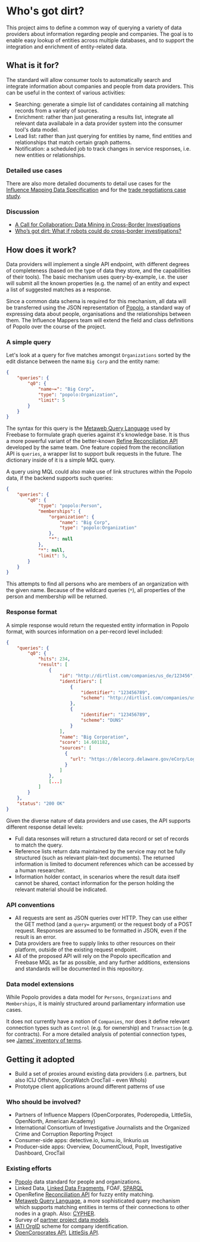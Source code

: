# Who's got dirt?

This project aims to define a common way of querying a variety of data providers about information regarding people and companies. The goal is to enable easy lookup of entities across multiple databases, and to support the integration and enrichment of entity-related data.

## What is it for?

The standard will allow consumer tools to automatically search and integrate information about companies and people from data providers. This can be useful in the context of various activities:

* Searching: generate a simple list of candidates containing all matching records from a variety of sources.
* Enrichment: rather than just generating a results list, integrate all relevant data availabale in a data provider system into the consumer tool's data model.
* Lead list: rather than just querying for entities by name, find entities and relationships that match certain graph patterns.
* Notification: a scheduled job to track changes in service responses, i.e. new entities or relationships.

### Detailed use cases

There are also more detailed documents to detail use cases for the [Influence Mapping Data Specification](https://docs.google.com/document/d/1PBH9WvwiJ899hJHCxoEdg6Ty6HHF21xYxi5QGgv5rak/edit#) and for the [trade negotiations case study](https://docs.google.com/document/d/11FMG2KlNigZkMhmdlHo1KynNAP8cY4hYEJCtYXBPsCI/edit).

### Discussion

* [A Call for Collaboration: Data Mining in Cross-Border Investigations](http://gijn.org/2015/05/19/a-call-for-collaboration-data-mining-in-cross-border-investigations/)
* [Who’s got dirt: What if robots could do cross-border investigations?](https://ijnet.org/en/blog/who%E2%80%99s-got-dirt-what-if-robots-could-do-cross-border-investigations)

## How does it work?

Data providers will implement a single API endpoint, with different degrees of completeness (based on the type of data they store, and the capabilities of their tools). The basic mechanism uses query-by-example, i.e. the user will submit all the known properties (e.g. the name) of an entity and expect a list of suggested matches as a response.

Since a common data schema is required for this mechanism, all data will be transferred using the JSON representation of [Popolo](http://www.popoloproject.com/), a standard way of expressing data about people, organisations and the relationships between them. The Influence Mappers team will extend the field and class definitions of Popolo over the course of the project.

### A simple query

Let's look at a query for five  matches amongst ``Organizations`` sorted by the edit distance between the name ``Big Corp`` and the entity name:

```json
{
    "queries": {
        "q0": {
            "name~=": "Big Corp",
            "type": "popolo:Organization",
            "limit": 5
        }
    }
}
```

The syntax for this query is the [Metaweb Query Language](http://wiki.freebase.com/wiki/MQL) used by Freebase to formulate graph queries against it's knowledge base. It is thus a more powerful variant of the better-known [Refine Reconciliation API](https://github.com/OpenRefine/OpenRefine/wiki/Reconciliation-Service-API) developed by the same team. One feature copied from the reconciliation API is ``queries``, a wrapper list to support bulk requests in the future. The dictionary inside of it is a simple MQL query.

A query using MQL could also make use of link structures within the Popolo data, if the backend supports such queries:

```json
{
    "queries": {
        "q0": {
            "type": "popolo:Person",
            "memberships": {
                "organization": {
                    "name": "Big Corp",
                    "type": "popolo:Organization"
                },
                "*": null
            },
            "*": null,
            "limit": 5,
        }
    }
}
```

This attempts to find all persons who are members of an organization with the given name. Because of the wildcard queries (``*``), all properties of the person and membership will be returned.

### Response format

A simple response would return the requested entity information in Popolo format, with sources information on a per-record level included:

```json
{
    "queries": {
        "q0": {
            "hits": 234,
            "result": [
                {
                    "id": "http://dirtlist.com/companies/us_de/123456",
                    "identifiers": [
                        {
                            "identifier": "123456789",
                            "scheme": "http://dirtlist.com/companies/us_de"
                        },
                        {
                            "identifier": "123456789",
                            "scheme": "DUNS"
                        }
                    ],
                    "name": "Big Corporation",
                    "score": 14.601182,
                    "sources": [
                      {
                        "url": "https://delecorp.delaware.gov/eCorp/LoginAnnualReportsCLF"
                      }
                    ]
                },
                [...]
            ]
        }
    },
    "status": "200 OK"
}
```

Given the diverse nature of data providers and use cases, the API supports different response detail levels:

* Full data resonses will return a structured data record or set of records to match the query.
* Reference lists return data maintained by the service may not be fully structured (such as relevant plain-text documents). The returned information is limited to document references which can be accessed by a human researcher.
* Information holder contact, in scenarios where the result data itself cannot be shared, contact information for the person holding the relevant material should be indicated.

### API conventions

* All requests are sent as JSON queries over HTTP. They can use either the GET method (and a ``query=`` argument) or the request body of a POST request. Responses are assumed to be formatted in JSON, even if the result is an error.
* Data providers are free to supply links to other resources on their platform, outside of the existing request endpoint. 
* All of the proposed API will rely on the Popolo specification and Freebase MQL as far as possible, and any further additions, extensions and standards will be documented in this repository.

### Data model extensions

While Popolo provides a data model for ``Persons``, ``Organizations`` and ``Memberships``, it is mainly structured around parliamentary information use cases.

It does not currently have a notion of ``Companies``, nor does it define relevant connection types such as ``Control`` (e.g. for ownership) and ``Transaction`` (e.g. for contracts). For a more detailed analysis of potential connection types, see [James' inventory of terms](https://docs.google.com/spreadsheets/d/1on99aF9QVWOwqZDtla9RLX5Wza6MHxbb4apZwbtHK-w/edit#gid=917587019).  

## Getting it adopted

* Build a set of proxies around existing data providers (i.e. partners, but also ICIJ Offshore, CorpWatch CrocTail - even WhoIs)
* Prototype client applications around different patterns of use
    
### Who should be involved?

* Partners of Influence Mappers (OpenCorporates, Poderopedia, LittleSis, OpenNorth, American Academy)
* International Consortium of Investigative Journalists and the Organized Crime and Corruption Reporting Project 
* Consumer-side apps: detective.io, kumu.io, linkurio.us
* Producer-side apps: Overview, DocumentCloud, PopIt, Investigative Dashboard, CrocTail

### Existing efforts

* [Popolo](http://www.popoloproject.com/) data standard for people and organizations.
* Linked Data, [Linked Data Fragments](http://linkeddatafragments.org/), FOAF, [SPARQL](http://www.w3.org/TR/rdf-sparql-query/)
* OpenRefine [Reconciliation API](https://github.com/OpenRefine/OpenRefine/wiki/Reconciliation-Service-API) for fuzzy entity matching.
* [Metaweb Query Language](http://wiki.freebase.com/wiki/MQL), a more sophisticated query mechanism which supports matching entities in terms of their connections to other nodes in a graph. Also: [CYPHER](http://neo4j.com/developer/cypher-query-language/).
* Survey of [partner project data models](https://docs.google.com/spreadsheets/d/1on99aF9QVWOwqZDtla9RLX5Wza6MHxbb4apZwbtHK-w/edit).
* [IATI OrgID](http://iatistandard.org/201/codelists/OrganisationRegistrationAgency/) scheme for company identification.
* [OpenCorporates API](https://api.opencorporates.com/), [LittleSis API](http://api.littlesis.org/).
